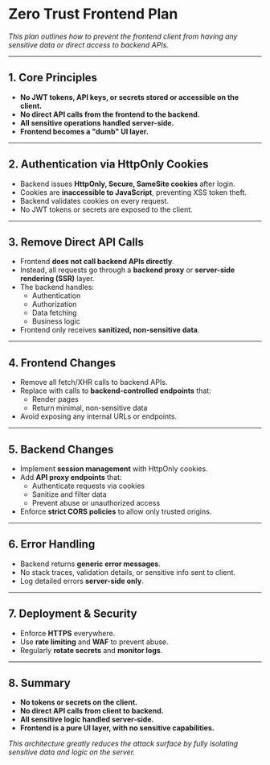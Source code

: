 # Zero Trust Frontend Plan

_This plan outlines how to prevent the frontend client from having any sensitive data or direct access to backend APIs._

---

## 1. Core Principles

- **No JWT tokens, API keys, or secrets stored or accessible on the client.**
- **No direct API calls from the frontend to the backend.**
- **All sensitive operations handled server-side.**
- **Frontend becomes a "dumb" UI layer.**

---

## 2. Authentication via HttpOnly Cookies

- Backend issues **HttpOnly, Secure, SameSite cookies** after login.
- Cookies are **inaccessible to JavaScript**, preventing XSS token theft.
- Backend validates cookies on every request.
- No JWT tokens or secrets are exposed to the client.

---

## 3. Remove Direct API Calls

- Frontend **does not call backend APIs directly**.
- Instead, all requests go through a **backend proxy** or **server-side rendering (SSR)** layer.
- The backend handles:
  - Authentication
  - Authorization
  - Data fetching
  - Business logic
- Frontend only receives **sanitized, non-sensitive data**.

---

## 4. Frontend Changes

- Remove all fetch/XHR calls to backend APIs.
- Replace with calls to **backend-controlled endpoints** that:
  - Render pages
  - Return minimal, non-sensitive data
- Avoid exposing any internal URLs or endpoints.

---

## 5. Backend Changes

- Implement **session management** with HttpOnly cookies.
- Add **API proxy endpoints** that:
  - Authenticate requests via cookies
  - Sanitize and filter data
  - Prevent abuse or unauthorized access
- Enforce **strict CORS policies** to allow only trusted origins.

---

## 6. Error Handling

- Backend returns **generic error messages**.
- No stack traces, validation details, or sensitive info sent to client.
- Log detailed errors **server-side only**.

---

## 7. Deployment & Security

- Enforce **HTTPS** everywhere.
- Use **rate limiting** and **WAF** to prevent abuse.
- Regularly **rotate secrets** and **monitor logs**.

---

## 8. Summary

- **No tokens or secrets on the client.**
- **No direct API calls from client to backend.**
- **All sensitive logic handled server-side.**
- **Frontend is a pure UI layer, with no sensitive capabilities.**

_This architecture greatly reduces the attack surface by fully isolating sensitive data and logic on the server._
